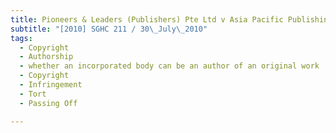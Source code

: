 ```yaml
---
title: Pioneers & Leaders (Publishers) Pte Ltd v Asia Pacific Publishing Pte Ltd 
subtitle: "[2010] SGHC 211 / 30\_July\_2010"
tags:
  - Copyright
  - Authorship
  - whether an incorporated body can be an author of an original work
  - Copyright
  - Infringement
  - Tort
  - Passing Off

---
```


